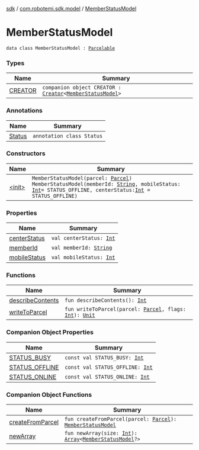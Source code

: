 [sdk](../../index.md) / [com.robotemi.sdk.model](../index.md) / [MemberStatusModel](./index.md)

# MemberStatusModel

`data class MemberStatusModel : `[`Parcelable`](https://developer.android.com/reference/android/os/Parcelable.html)

### Types

| Name | Summary |
|---|---|
| [CREATOR](-c-r-e-a-t-o-r/index.md) | `companion object CREATOR : `[`Creator`](https://developer.android.com/reference/android/os/Parcelable/Creator.html)`<`[`MemberStatusModel`](./index.md)`>` |

### Annotations

| Name | Summary |
|---|---|
| [Status](-status/index.md) | `annotation class Status` |

### Constructors

| Name | Summary |
|---|---|
| [&lt;init&gt;](-init-.md) | `MemberStatusModel(parcel: `[`Parcel`](https://developer.android.com/reference/android/os/Parcel.html)`)`<br>`MemberStatusModel(memberId: `[`String`](https://kotlinlang.org/api/latest/jvm/stdlib/kotlin/-string/index.html)`, mobileStatus: `[`Int`](https://kotlinlang.org/api/latest/jvm/stdlib/kotlin/-int/index.html)` = STATUS_OFFLINE, centerStatus: `[`Int`](https://kotlinlang.org/api/latest/jvm/stdlib/kotlin/-int/index.html)` = STATUS_OFFLINE)` |

### Properties

| Name | Summary |
|---|---|
| [centerStatus](center-status.md) | `val centerStatus: `[`Int`](https://kotlinlang.org/api/latest/jvm/stdlib/kotlin/-int/index.html) |
| [memberId](member-id.md) | `val memberId: `[`String`](https://kotlinlang.org/api/latest/jvm/stdlib/kotlin/-string/index.html) |
| [mobileStatus](mobile-status.md) | `val mobileStatus: `[`Int`](https://kotlinlang.org/api/latest/jvm/stdlib/kotlin/-int/index.html) |

### Functions

| Name | Summary |
|---|---|
| [describeContents](describe-contents.md) | `fun describeContents(): `[`Int`](https://kotlinlang.org/api/latest/jvm/stdlib/kotlin/-int/index.html) |
| [writeToParcel](write-to-parcel.md) | `fun writeToParcel(parcel: `[`Parcel`](https://developer.android.com/reference/android/os/Parcel.html)`, flags: `[`Int`](https://kotlinlang.org/api/latest/jvm/stdlib/kotlin/-int/index.html)`): `[`Unit`](https://kotlinlang.org/api/latest/jvm/stdlib/kotlin/-unit/index.html) |

### Companion Object Properties

| Name | Summary |
|---|---|
| [STATUS_BUSY](-s-t-a-t-u-s_-b-u-s-y.md) | `const val STATUS_BUSY: `[`Int`](https://kotlinlang.org/api/latest/jvm/stdlib/kotlin/-int/index.html) |
| [STATUS_OFFLINE](-s-t-a-t-u-s_-o-f-f-l-i-n-e.md) | `const val STATUS_OFFLINE: `[`Int`](https://kotlinlang.org/api/latest/jvm/stdlib/kotlin/-int/index.html) |
| [STATUS_ONLINE](-s-t-a-t-u-s_-o-n-l-i-n-e.md) | `const val STATUS_ONLINE: `[`Int`](https://kotlinlang.org/api/latest/jvm/stdlib/kotlin/-int/index.html) |

### Companion Object Functions

| Name | Summary |
|---|---|
| [createFromParcel](create-from-parcel.md) | `fun createFromParcel(parcel: `[`Parcel`](https://developer.android.com/reference/android/os/Parcel.html)`): `[`MemberStatusModel`](./index.md) |
| [newArray](new-array.md) | `fun newArray(size: `[`Int`](https://kotlinlang.org/api/latest/jvm/stdlib/kotlin/-int/index.html)`): `[`Array`](https://kotlinlang.org/api/latest/jvm/stdlib/kotlin/-array/index.html)`<`[`MemberStatusModel`](./index.md)`?>` |
